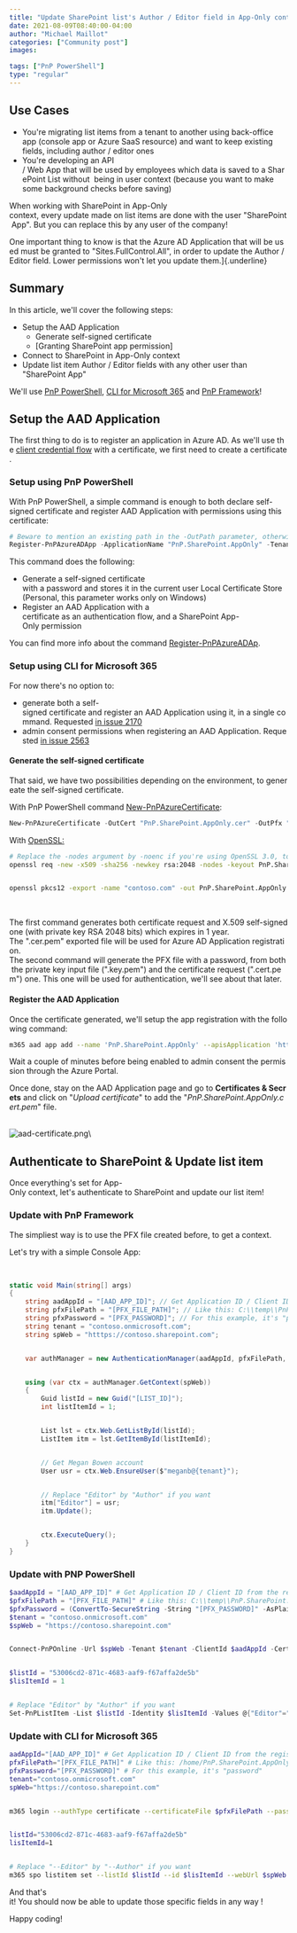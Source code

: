 ```yaml
---
title: "Update SharePoint list's Author / Editor field in App-Only context"
date: 2021-08-09T08:40:00-04:00
author: "Michael Maillot"
categories: ["Community post"]
images:

tags: ["PnP PowerShell"]
type: "regular"
---
```


## Use Cases

-   You're migrating list items from a tenant to another using
    back-office app (console app or Azure SaaS resource) and want to
    keep existing fields, including author / editor ones
-   You're developing an API
    / Web App that will be used by employees which data is saved to a SharePoint List without 
    being in user context (because you want to make some background
    checks before saving)

When working with SharePoint in App-Only
context, every update made on list items are done with the user "SharePoint App".
But you can replace this by any user of the company!

One important thing to know is that the Azure AD Application that will be used must be granted to \"Sites.FullControl.All\", in order to update the Author / Editor field. Lower permissions won't let you update them.]{.underline}


## Summary 


In this article, we'll cover the following steps:

-   Setup the AAD Application
    -   Generate self-signed certificate
    -   [Granting SharePoint app permission]
-   Connect to SharePoint in App-Only context
-   Update list item Author / Editor fields with any other user than
    "SharePoint App"

We'll use [PnP PowerShell](https://pnp.github.io/powershell/), [CLI for Microsoft 365](https://pnp.github.io/cli-microsoft365/) and [PnP Framework](https://github.com/pnp/pnpframework)!


## Setup the AAD Application 

The first thing to do is to register an application in Azure AD. As we'll use the [client credential flow](https://docs.microsoft.com/azure/active-directory/develop/v2-oauth2-client-creds-grant-flow) with a certificate, we first need to create a certificate.


### Setup using PnP PowerShell 

With PnP PowerShell, a simple command is enough to both declare
self-signed certificate and register AAD Application with permissions
using this certificate:

```powershell
# Beware to mention an existing path in the -OutPath parameter, otherwise you won't get your certificate available
Register-PnPAzureADApp -ApplicationName "PnP.SharePoint.AppOnly" -Tenant contoso.onmicrosoft.com -OutPath c:\temp -CertificatePassword (ConvertTo-SecureString -String "password" -AsPlainText -Force) -SharePointApplicationPermissions "Sites.FullControl.All" -Store CurrentUser -DeviceLogin
```



This command does the following:


-   Generate a self-signed certificate
    with a password and stores it in the current user Local Certificate Store
    (Personal, this parameter works only on Windows)
-   Register an AAD Application with a
    certificate as an authentication flow, and a SharePoint App-Only permission



You can find more info about the command [Register-PnPAzureADAp](https://pnp.github.io/powershell/cmdlets/Register-PnPAzureADApp.html).


### Setup using CLI for Microsoft 365 



For now there's no option to: 


- generate both a self-signed certificate and register an AAD Application using it, in a single command. Requested [in issue 2170](https://github.com/pnp/cli-microsoft365/issues/2170)
- admin consent permissions when registering an AAD Application. Requested [in issue 2563](https://github.com/pnp/cli-microsoft365/issues/2563)

#### Generate the self-signed certificate 



That said, we have two possibilities depending on the environment, to genereate the self-signed certificate.





With PnP PowerShell command [New-PnPAzureCertificate](https://pnp.github.io/powershell/cmdlets/New-PnPAzureCertificate.html):


```powershell
New-PnPAzureCertificate -OutCert "PnP.SharePoint.AppOnly.cer" -OutPfx "PnP.SharePoint.AppOnly.pfx" -ValidYears 1  -CertificatePassword (ConvertTo-SecureString -String "password" -AsPlainText -Force) -CommonName "PnP.SharePoint.AppOnly"
```



With [OpenSSL:](https://www.openssl.org/docs/manmaster/man1/)



```bash
# Replace the -nodes argument by -noenc if you're using OpenSSL 3.0, to disable encryption, since it will be done right after with the pfx file generation
openssl req -new -x509 -sha256 -newkey rsa:2048 -nodes -keyout PnP.SharePoint.AppOnly.key.pem -days 365 -out PnP.SharePoint.AppOnly.cert.pem -subj "/CN=contoso.com"


openssl pkcs12 -export -name "contoso.com" -out PnP.SharePoint.AppOnly.pfx -inkey PnP.SharePoint.AppOnly.key.pem -in PnP.SharePoint.AppOnly.cert.pem -password pass:password
```


 

The first command generates both certificate request and X.509
self-signed one (with private key RSA 2048 bits) which expires in 1
year.
The \".cer.pem\" exported file will be used for Azure AD Application registration.
The second command will generate the PFX file with a password, from both the private key input file (\".key.pem\") and the certificate request (\".cert.pem\") one. This one will be used for authentication,
we'll see about that later.

#### Register the AAD Application 



Once the certificate generated, we'll setup the app registration with the following command:


```bash
m365 aad app add --name 'PnP.SharePoint.AppOnly' --apisApplication 'https://microsoft.sharepoint-df.com/Sites.FullControl.All'
```


Wait a couple of minutes before being enabled to admin consent the permission through the Azure Portal.

Once done, stay on the AAD Application page and go to **Certificates & Secrets** and click on "*Upload certificate*" to add the "*PnP.SharePoint.AppOnly.cert.pem*" file.



\
![aad-certificate.png](images/aad-certificate.png)\

## Authenticate to SharePoint & Update list item 



Once everything's set for App-Only context, let's authenticate to SharePoint and update our list item!

### Update with PnP Framework 



The simpliest way is to use the PFX file created before, to get a context.





Let's try with a simple Console App:


 

```csharp
static void Main(string[] args)
{
    string aadAppId = "[AAD_APP_ID]"; // Get Application ID / Client ID from the registration made before
    string pfxFilePath = "[PFX_FILE_PATH]"; // Like this: C:\\temp\\PnP.SharePoint.AppOnly.pfx
    string pfxPassword = "[PFX_PASSWORD]"; // For this example, it's "password"
    string tenant = "contoso.onmicrosoft.com";
    string spWeb = "htttps://contoso.sharepoint.com";


    var authManager = new AuthenticationManager(aadAppId, pfxFilePath, pfxPassword, tenant);


    using (var ctx = authManager.GetContext(spWeb))
    {
        Guid listId = new Guid("[LIST_ID]");
        int listItemId = 1;


        List lst = ctx.Web.GetListById(listId);
        ListItem itm = lst.GetItemById(listItemId);


        // Get Megan Bowen account
        User usr = ctx.Web.EnsureUser($"meganb@{tenant}");


        // Replace "Editor" by "Author" if you want
        itm["Editor"] = usr;
        itm.Update();


        ctx.ExecuteQuery();
    }
}
```


### Update with PNP PowerShell 

```powershell
$aadAppId = "[AAD_APP_ID]" # Get Application ID / Client ID from the registration made before
$pfxFilePath = "[PFX_FILE_PATH]" # Like this: C:\\temp\\PnP.SharePoint.AppOnly.pfx
$pfxPassword = (ConvertTo-SecureString -String "[PFX_PASSWORD]" -AsPlainText -Force) # For this example, it's "password"
$tenant = "contoso.onmicrosoft.com"
$spWeb = "https://contoso.sharepoint.com"


Connect-PnPOnline -Url $spWeb -Tenant $tenant -ClientId $aadAppId -CertificatePath $pfxFilePath -CertificatePassword $pfxPassword


$listId = "53006cd2-871c-4683-aaf9-f67affa2de5b"
$lisItemId = 1


# Replace "Editor" by "Author" if you want
Set-PnPListItem -List $listId -Identity $lisItemId -Values @{"Editor"="meganb@" + $tenant}
```


### Update with CLI for Microsoft 365 



```bash
aadAppId="[AAD_APP_ID]" # Get Application ID / Client ID from the registration made before
pfxFilePath="[PFX_FILE_PATH]" # Like this: /home/PnP.SharePoint.AppOnly.pfx
pfxPassword="[PFX_PASSWORD]" # For this example, it's "password"
tenant="contoso.onmicrosoft.com"
spWeb="https://contoso.sharepoint.com"


m365 login --authType certificate --certificateFile $pfxFilePath --password $pfxPassword --appId $aadAppId --tenant $tenant


listId="53006cd2-871c-4683-aaf9-f67affa2de5b"
lisItemId=1


# Replace "--Editor" by "--Author" if you want
m365 spo listitem set --listId $listId --id $lisItemId --webUrl $spWeb --Editor "[{'Key':'i:0#.f|membership|meganb@${tenant}'}]"
```



And that's
it! You should now be able to update those specific fields in any way !

Happy coding!
